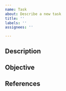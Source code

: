 ```yaml
---
name: Task
about: Describe a new task
title: ''
labels: ''
assignees: ''

---
```


## Description

## Objective 

## References
